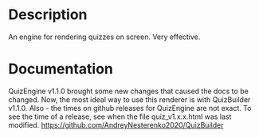 # Description
An engine for rendering quizzes on screen.
Very effective.
# Documentation
QuizEngine v1.1.0 brought some new changes
that caused the docs to be changed. Now,
the most ideal way to use this renderer is
with QuizBuilder v1.1.0.
Also - the times on github releases for
QuizEngine are not exact. To see the time of
a release, see when the file quiz_v1.x.x.html was
last modified.
https://github.com/AndreyNesterenko2020/QuizBuilder
